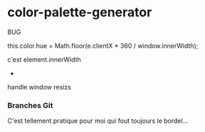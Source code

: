 # color-palette-generator

BUG

this.color.hue = Math.floor(e.clientX * 360 / window.innerWidth);

c'est element.innerWidth

+

handle window resizs

### Branches Git

C'est tellement pratique pour moi qui fout toujours le bordel...
